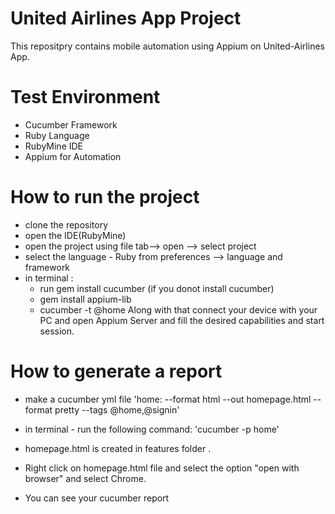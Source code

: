 # United Airlines App Project 

This repositpry contains mobile automation using Appium on United-Airlines App.  

# Test Environment
- Cucumber Framework
- Ruby Language
- RubyMine IDE
- Appium for Automation

# How to run the project
- clone the repository
- open the IDE(RubyMine)
- open the project using file tab--> open --> select project
- select the language - Ruby from preferences --> language and framework
- in terminal :
    - run gem install cucumber (if you donot install cucumber)
    - gem install appium-lib
    - cucumber -t @home
    Along with that  connect your device with your PC and open Appium Server and fill the desired capabilities and start session.
    
# How to generate a report 

- make a cucumber yml file 
   'home: --format html --out homepage.html --format pretty --tags @home,@signin'
- in terminal - run the following command:
 'cucumber -p home'
 
 - homepage.html is created in features folder .
 - Right click on homepage.html file and select the option "open with browser" and select Chrome.
 - You can see your cucumber report
